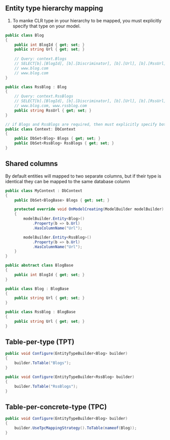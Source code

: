 ## Entity type hierarchy mapping
1. To manke CLR type in your hierarchy to be mapped, you must explicitly specify that type on your model.
```csharp
public class Blog
{
    public int BlogId { get; set; }
    public string Url { get; set; }
    
    // Query: context.Blogs
    // SELECT[b].[BlogId], [b].[Discriminator], [b].[Url], [b].[RssUrl] FROM[Blogs] AS[b]
    // www.blog.com
    // www.blog.com
}

public class RssBlog : Blog
{
    // Query: context.RssBlogs
    // SELECT[b].[BlogId], [b].[Discriminator], [b].[Url], [b].[RssUrl] FROM [Blogs] AS [b]  WHERE [b].[Discriminator] = N'RssBlog'
    // www.blog.com, www.rssblog.com
    public string RssUrl { get; set; }
}

// if Blogs and RssBlogs are required, then must explicitly specify both.
public class Context: DbContext
{
    public DbSet<Blog> Blogs { get; set; }
    public DbSet<RssBlog> RssBlogs { get; set; }
}
```

## Shared columns
By default entities will mapped to two separate columns, but if their type is identical they can be mapped to the same database column
```csharp
public class MyContext : DbContext
{
    public DbSet<BlogBase> Blogs { get; set; }

    protected override void OnModelCreating(ModelBuilder modelBuilder)
    {
        modelBuilder.Entity<Blog>()
            .Property(b => b.Url)
            .HasColumnName("Url");

        modelBuilder.Entity<RssBlog>()
            .Property(b => b.Url)
            .HasColumnName("Url");
    }
}

public abstract class BlogBase
{
    public int BlogId { get; set; }
}

public class Blog : BlogBase
{
    public string Url { get; set; }
}

public class RssBlog : BlogBase
{
    public string Url { get; set; }
}
```

## Table-per-type (TPT)
```csharp
public void Configure(EntityTypeBuilder<Blog> builder)
{
    builder.ToTable("Blogs");
}

public void Configure(EntityTypeBuilder<RssBlog> builder)
{
    builder.ToTable("RssBlogs");
}
```

## Table-per-concrete-type (TPC)
```csharp
public void Configure(EntityTypeBuilder<Blog> builder)
{
    builder.UseTpcMappingStrategy().ToTable(nameof(Blog));
}
```
